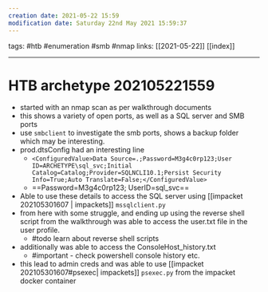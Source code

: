 ```yaml
---
creation date: 2021-05-22 15:59
modification date: Saturday 22nd May 2021 15:59:37
---
```

tags: #htb #enumeration #smb #nmap 
links: [[2021-05-22]] [[index]]

---

# HTB archetype 202105221559

- started with an nmap scan as per walkthrough documents
- this shows a variety of open ports, as well as a SQL server and SMB ports
- use `smbclient` to investigate the smb ports, shows a backup folder which may be interesting.
- prod.dtsConfig had an interesting line
	- ```<ConfiguredValue>Data Source=.;Password=M3g4c0rp123;User ID=ARCHETYPE\sql_svc;Initial Catalog=Catalog;Provider=SQLNCLI10.1;Persist Security Info=True;Auto Translate=False;</ConfiguredValue>```
	- ==Password=M3g4c0rp123; UserID=sql_svc==
- Able to use these details to access the SQL server using [[impacket 202105301607 | impackets]] `mssqlclient.py`
- from here with some struggle, and ending up using the reverse shell script from the walkthrough was able to access the user.txt file in the user profile.
	- #todo learn about reverse shell scripts 
- additionally was able to access the ConsoleHost_history.txt
	- #important - check powershell console history etc.
- this lead to admin creds and was able to use [[impacket 202105301607#psexec| impackets]] `psexec.py` from the impacket docker container

